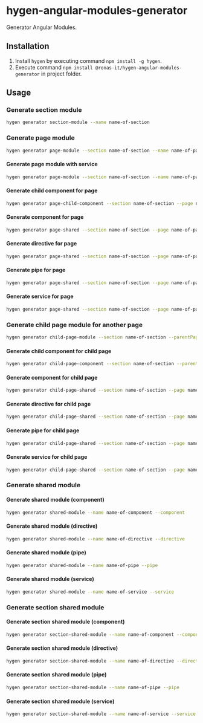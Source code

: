 # hygen-angular-modules-generator

Generator Angular Modules.

## Installation

1. Install `hygen` by executing command `npm install -g hygen`.
1. Execute command `npm install @ronas-it/hygen-angular-modules-generator` in project folder.

## Usage

### Generate section module

```bash
hygen generator section-module --name name-of-section
```

### Generate page module

```bash
hygen generator page-module --section name-of-section --name name-of-page
```

#### Generate page module with service

```bash
hygen generator page-module --section name-of-section --name name-of-page --withService
```

#### Generate child component for page

```bash
hygen generator page-child-component --section name-of-section --page name-of-page --name name-of-component
```

#### Generate component for page

```bash
hygen generator page-shared --section name-of-section --page name-of-page --name name-of-component --component
```

#### Generate directive for page

```bash
hygen generator page-shared --section name-of-section --page name-of-page --name name-of-directive --directive
```

#### Generate pipe for page

```bash
hygen generator page-shared --section name-of-section --page name-of-page --name name-of-pipe --pipe
```

#### Generate service for page

```bash
hygen generator page-shared --section name-of-section --page name-of-page --name name-of-service --service
```

### Generate child page module for another page

```bash
hygen generator child-page-module --section name-of-section --parentPage name-of-page --name name-of-child-page
```

#### Generate child component for child page

```bash
hygen generator child-page-component --section name-of-section --parentPage name-of-parent-page --page name-of-child-page --name name-of-component
```

#### Generate component for child page

```bash
hygen generator child-page-shared --section name-of-section --page name-of-page --name name-of-component --component
```

#### Generate directive for child page

```bash
hygen generator child-page-shared --section name-of-section --page name-of-page --name name-of-directive --directive
```

#### Generate pipe for child page

```bash
hygen generator child-page-shared --section name-of-section --page name-of-page --name name-of-pipe --pipe
```

#### Generate service for child page

```bash
hygen generator child-page-shared --section name-of-section --page name-of-page --name name-of-service --service
```

### Generate shared module

#### Generate shared module (component)

```bash
hygen generator shared-module --name name-of-component --component
```

#### Generate shared module (directive)

```bash
hygen generator shared-module --name name-of-directive --directive
```

#### Generate shared module (pipe)

```bash
hygen generator shared-module --name name-of-pipe --pipe
```

#### Generate shared module (service)

```bash
hygen generator shared-module --name name-of-service --service
```

### Generate section shared module

#### Generate section shared module (component)

```bash
hygen generator section-shared-module --name name-of-component --component
```

#### Generate section shared module (directive)

```bash
hygen generator section-shared-module --name name-of-directive --directive
```

#### Generate section shared module (pipe)

```bash
hygen generator section-shared-module --name name-of-pipe --pipe
```

#### Generate section shared module (service)

```bash
hygen generator section-shared-module --name name-of-service --service
```
